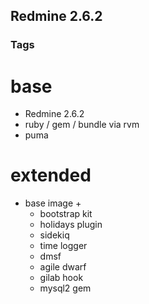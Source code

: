 Redmine 2.6.2
-------------

### Tags ###
# base
- Redmine 2.6.2
- ruby / gem / bundle via rvm
- puma
# extended
- base image +
   - bootstrap kit
   - holidays plugin
   - sidekiq
   - time logger
   - dmsf
   - agile dwarf
   - gilab hook
   - mysql2 gem
